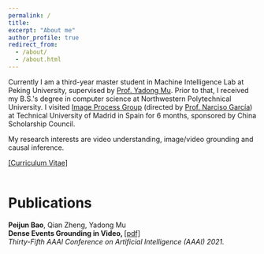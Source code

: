 ```yaml
---
permalink: /
title: 
excerpt: "About me"
author_profile: true
redirect_from: 
  - /about/
  - /about.html
---
```



Currently I am  a third-year master student in Machine Intelligence Lab at Peking University, supervised by [Prof. Yadong Mu](http://www.muyadong.com/). 
Prior to that,
I received my B.S.'s degree in computer science at Northwestern Polytechnical University. I visited [Image Process Group](https://www.gti.ssr.upm.es/) (directed by [Prof. Narciso García](https://www.gti.ssr.upm.es/narciso-garcia)) at Technical University of Madrid in Spain for 6 months, sponsored by China Scholarship Council.

My research interests are video understanding, image/video grounding and causal inference.


[[Curriculum Vitae]](https://peijunbao.github.io/files/paper1.pdf)
<br />
<br />


Publications
======
<strong>Peijun Bao</strong>, Qian Zheng, Yadong Mu<br />
<strong>Dense Events Grounding in Video, </strong> [[pdf]](https://peijunbao.github.io/files/PeijunBao_AAAI21_DenseEventsGrounding.pdf) <br />
<i>Thirty-Fifth AAAI Conference on Artificial Intelligence (AAAI) 2021.</i>
